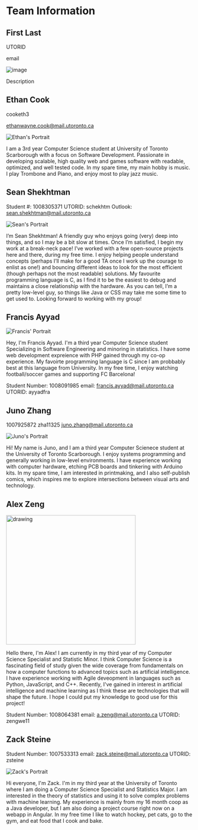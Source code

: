 # Team Information

## First Last

UTORID

email

![image](path/to/image)

Description

## Ethan Cook

cooketh3

ethanwayne.cook@mail.utoronto.ca

![Ethan's Portrait](./images/ethan.jpeg)

I am a 3rd year Computer Science student at University of Toronto Scarborough with a focus on Software Development. Passionate in developing scalable, high quality web and games software with readable, optimized, and well tested code. In my spare time, my main hobby is music. I play Trombone and Piano, and enjoy most to play jazz music.

## Sean Shekhtman

Student #: 1008305371
UTORID: schekhtm
Outlook: sean.shekhtman@mail.utoronto.ca

![Sean's Portrait](./images/sean.jpg)

I’m Sean Shekhtman! A friendly guy who enjoys going (very) deep into
things, and so I may be a bit slow at times. Once I’m satisfied, I begin my
work at a break-neck pace! I’ve worked with a few open-source projects
here and there, during my free time. I enjoy helping people understand
concepts (perhaps I’ll make for a good TA once I work up the courage
to enlist as one!) and bouncing different ideas to look for the most efficient (though perhaps not the most readable) solutions. My favourite programming language is C, as I find it to be the easiest to debug and maintains a close relationship with the hardware. As you can tell, I’m a pretty low-level guy, so things like Java or CSS may take me some time to get used to. Looking forward to working with my group!

## Francis Ayyad

![Francis' Portrait](./images/Francis.jpg)

Hey, I'm Francis Ayyad. I'm a third year Computer Science student Specializing in Software Engineering and minoring in statistics. I have some web development expreience with PHP gained through my co-op experience. My favoirte programming language is C since I am probbably best at this language from University. In my free time, I enjoy watching football/soccer games and supporting FC Barcelona!

Student Number: 1008091985
email: francis.ayyad@mail.utoronto.ca
UTORID: ayyadfra


## Juno Zhang

1007925872
zha11325
juno.zhang@mail.utoronto.ca

![Juno's Portrait](./images/juno.jpg)

Hi! My name is Juno, and I am a third year Computer Scienece student at the University of Toronto Scarborough.
I enjoy systems programming and generally working in low-level environments. I have experience working with
computer hardware, etching PCB boards and tinkering with Arduino kits. In my spare time, I am interested in
printmaking, and I also self-publish comics, which inspires me to explore intersections between visual arts 
and technology. 

## Alex Zeng

<img src="./images/alex.JPEG" alt="drawing" width="350"/>

Hello there, I'm Alex! I am currently in my third year of my Computer Science Specialist and Statistic Minor. I think Computer Science is a fascinating field of study given the wide coverage from fundamentals on how a computer functions to advanced topics such as artificial intelligence. I have experience working with Agile deveopment in languages such as Python, JavaScript, and C++. Recently, I've gained in interest in artificial intelligence and machine learning as I think these are technologies that will shape the future. I hope I could put my knowledge to good use for this project!

Student Number: 1008064381
email: a.zeng@mail.utoronto.ca
UTORID: zengwe11

## Zack Steine
Student Number: 1007533313
email: zack.steine@mail.utoronto.ca
UTORID: zsteine

![Zack's Portrait](./images/zack.jpg)

Hi everyone, I'm Zack. I'm in my third year at the University of Toronto where I am doing a Computer Science Specialist and Statistics Major. 
I am interested in the theory of statistics and using it to solve complex problems with machine learning. My experience is mainly from
my 16 month coop as a Java developer, but I am also doing a project course right now on a webapp in Angular. In my free time I like to
watch hockey, pet cats, go to the gym, and eat food that I cook and bake. 

